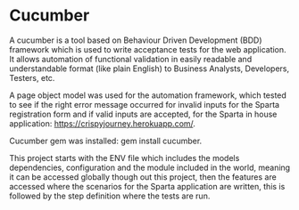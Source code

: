 # Cucumber

A cucumber is a tool based on Behaviour Driven Development (BDD) framework which is used to write acceptance tests for the web application. It allows automation of functional validation in easily readable and understandable format (like plain English) to Business Analysts, Developers, Testers, etc.

A page object model was used for the automation framework, which tested to see if the right error message occurred for invalid inputs for the Sparta registration form and if valid inputs are accepted, for the Sparta in house application: https://crispyjourney.herokuapp.com/.

Cucumber gem was installed: gem install cucumber.

This project starts with the ENV file which includes the models dependencies, configuration and the module included in the world, meaning it can be accessed globally though out this project, then the features are accessed where the scenarios for the Sparta application are written, this is followed by the step definition where the tests are run.
